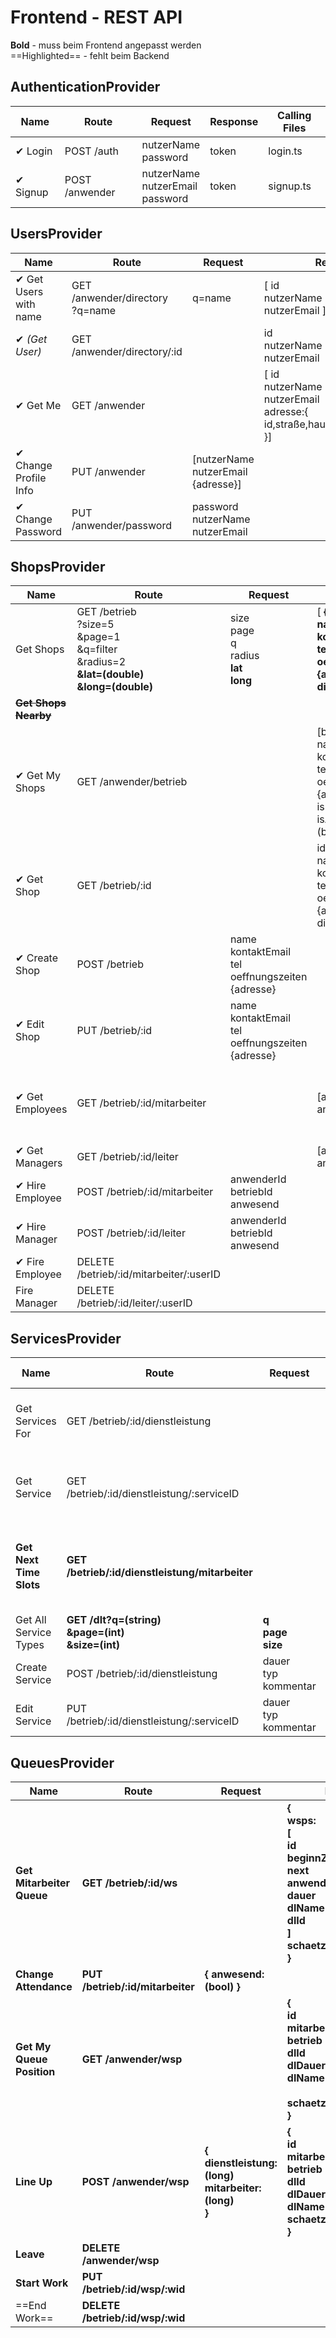 # Frontend - REST API

**Bold** - muss beim Frontend angepasst werden  
==Highlighted== - fehlt beim Backend

## AuthenticationProvider


Name          	| Route            | Request                    | Response | Calling Files 
-----------------|------------------|-------------------------|----------|---
✔︎ Login		 	 	| POST /auth       | nutzerName<br>password | token | login.ts
✔︎ Signup          | POST /anwender   | nutzerName<br>nutzerEmail<br>password|token | signup.ts 


## UsersProvider

Name          	| Route            | Request                    | Response | Calling Files
-----------------|------------------|-------------------------|----------|---
✔︎ Get Users with name | GET /anwender/directory<br>?q=name | q=name| [ id<br>nutzerName<br>nutzerEmail ] | coworkers.ts
✔︎ *(Get User)* | GET /anwender/directory/:id | | id<br>nutzerName<br>nutzerEmail
✔︎ Get Me | GET /anwender | | [ id<br>nutzerName<br>nutzerEmail<br>adresse:{<br>id,straße,hausNummer,plz,stadt<br>}] | edit-profile.ts
✔︎ Change Profile Info | PUT /anwender | [nutzerName<br>nutzerEmail<br>{adresse}] | | edit-profile.ts
✔︎ Change Password | PUT /anwender/password | password<br>nutzerName<br>nutzerEmail | | edit-password.ts


## ShopsProvider

Name          	| Route            | Request                    | Response | Calling Files 
-----------------|------------------|-------------------------|----------|---
Get Shops | GET /betrieb<br>?size=5<br>&page=1<br>&q=filter<br>&radius=2<br>**&lat=(double)<br>&long=(double)** | size<br>page<br>q<br>radius <br>**lat<br>long**| [ **{id<br>name<br>kontaktEmail<br>tel<br>oeffnungszeiten<br>{adresse},<br>distanz}** ] | dashboard.ts<br>shops.ts
**~~Get Shops Nearby~~** | | | 
✔︎ Get My Shops | GET /anwender/betrieb | | [betrieb: {id<br>name<br>kontaktEmail<br>tel<br>oeffnungszeiten<br>{adresse}}<br>isLeiter (bool)<br>isAnwesend (bool)] | dashboard.ts<br>my-shops.ts
✔︎ Get Shop | GET /betrieb/:id | | id<br>name<br>kontaktEmail<br>tel<br>oeffnungszeiten<br>{adresse}<br>distanz | my-shop-single.ts<br>shop-info.ts<br>shop-single.ts
✔︎ Create Shop | POST /betrieb | name<br>kontaktEmail<br>tel<br>oeffnungszeiten<br>{adresse} | | shop-info.ts
✔︎ Edit Shop | PUT /betrieb/:id | name<br>kontaktEmail<br>tel<br>oeffnungszeiten<br>{adresse} | | shop-info.ts
✔︎ Get Employees | GET /betrieb/:id/mitarbeiter | | [anwenderId<br>anwesend] | my-shop-single.ts<br>service-single.ts<br>shop-single.ts
✔︎ Get Managers | GET /betrieb/:id/leiter | | [anwenderId<br>anwesend] | my-shop-single.ts
✔︎ Hire Employee | POST /betrieb/:id/mitarbeiter | anwenderId<br>betriebId<br>anwesend | | coworkers.ts<br>my-shop-single.ts
✔︎ Hire Manager | POST /betrieb/:id/leiter | anwenderId<br>betriebId<br>anwesend | | coworkers.ts<br>my-shop-single.ts
✔︎ Fire Employee | DELETE /betrieb/:id/mitarbeiter/:userID | | | my-shop-single.ts 
Fire Manager | DELETE /betrieb/:id/leiter/:userID | | | my-shop-single.ts



## ServicesProvider

Name          	| Route            | Request                    | Response | Calling Files
-----------------|------------------|-------------------------|----------|---
Get Services For | GET /betrieb/:id/dienstleistung | | [ serviceID<br>typ] | my-shop-single.ts<br>shop-single.ts
Get Service | GET /betrieb/:id/dienstleistung/:serviceID | | serviceID<br>betriebID<br>typ<br>dauer<br>kommentar | service-info.ts<br>service-single.ts
**Get Next Time Slots** | **GET /betrieb/:id/dienstleistung/mitarbeiter** | | **[<br>{<br>id<br>mitarbeiter<br>schaetzZeitpunkt<br>}<br>]** | **service-single.ts**
Get All Service Types | **GET /dlt?q=(string)<br>&page=(int)<br>&size=(int)**  | **q <br> page <br> size** | **[ {id: (long), name: (string)} ]** | service-info.ts
Create Service | POST /betrieb/:id/dienstleistung | dauer<br>typ<br>kommentar | | service-info.ts
Edit Service | PUT /betrieb/:id/dienstleistung/:serviceID | dauer<br>typ<br>kommentar | | service-info.ts




## QueuesProvider

Name          	| Route            | Request                    | Response | Calling Files
-----------------|------------------|-------------------------|----------|---
**Get Mitarbeiter Queue**     | **GET /betrieb/:id/ws** | | **{<br>wsps:<br>[<br>id<br>beginnZeitpunkg<br>next<br>anwender<br>dauer<br>dlName<br>dlId<br>]<br>schaetzEnde(timestamp)<br>}** | my-queue-single.ts
**Change Attendance** | **PUT /betrieb/:id/mitarbeiter** | **{ anwesend: (bool) }** | | **my-queue.single.ts**
**Get My Queue Position** | **GET /anwender/wsp** | | **{<br>id<br>mitarbeiter<br>betrieb<br>dlId<br>dlDauer<br>dlName<br><br>schaetzZeitpunkt<br>}** | dashboard.ts<br>my-queue-position.ts
**Line Up** | **POST /anwender/wsp** | **{ <br> dienstleistung: (long)<br>mitarbeiter: (long) <br>}** | **{<br>  id<br>  mitarbeiter<br>  betrieb<br>  dlId<br>  dlDauer<br>  dlName<br>schaetzZeitpunkt<br>}**| service-single.ts
**Leave** | **DELETE /anwender/wsp**  | | | my-queue.position.ts
**Start Work** | **PUT  /betrieb/:id/wsp/:wid**  | | | 
==End Work== | **DELETE  /betrieb/:id/wsp/:wid**  | | | 

